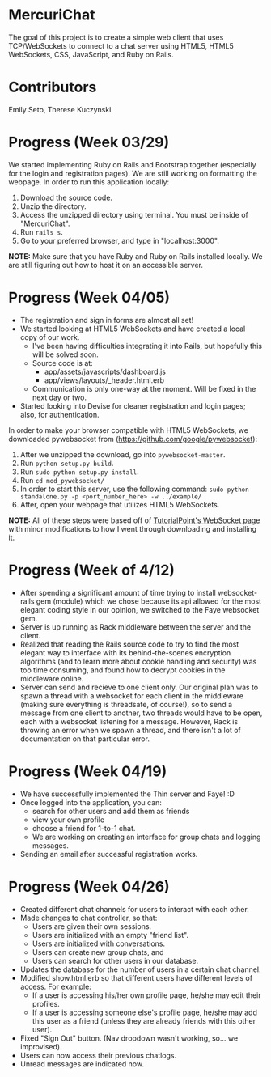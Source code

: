 # MercuriChat

The goal of this project is to create a simple web client that uses TCP/WebSockets to connect to a chat server using HTML5, HTML5 WebSockets, CSS, JavaScript, and Ruby on Rails.

# Contributors
Emily Seto, Therese Kuczynski

# Progress (Week 03/29)
We started implementing Ruby on Rails and Bootstrap together (especially for the login and registration pages). We are still working on formatting the webpage. In order to run this application locally:

1. Download the source code.
2. Unzip the directory.
3. Access the unzipped directory using terminal. You must be inside of "MercuriChat".
4. Run `rails s`.
5. Go to your preferred browser, and type in "localhost:3000".

**NOTE:** Make sure that you have Ruby and Ruby on Rails installed locally. We are still figuring out how to host it on an accessible server.

# Progress (Week 04/05)
* The registration and sign in forms are almost all set!
* We started looking at HTML5 WebSockets and have created a local copy of our work.
	* I've been having difficulties integrating it into Rails, but hopefully this will be solved soon.
	* Source code is at:
		* app/assets/javascripts/dashboard.js 
		* app/views/layouts/_header.html.erb
	* Communication is only one-way at the moment. Will be fixed in the next day or two.
* Started looking into Devise for cleaner registration and login pages; also, for authentication.

In order to make your browser compatible with HTML5 WebSockets, we downloaded pywebsocket from (https://github.com/google/pywebsocket):

1. After we unzipped the download, go into `pywebsocket-master`.
2. Run `python setup.py build`.
3. Run `sudo python setup.py install`.
4. Run `cd mod_pywebsocket/`
5. In order to start this server, use the following command: `sudo python standalone.py -p <port_number_here> -w ../example/`
6. After, open your webpage that utilizes HTML5 WebSockets.

**NOTE:** All of these steps were based off of [TutorialPoint's WebSocket page](http://www.tutorialspoint.com/html5/html5_websocket.htm) with minor modifications to how I went through downloading and installing it.

# Progress (Week of 4/12)
* After spending a significant amount of time trying to install websocket-rails gem (module) which we chose because its api allowed for the most elegant coding style in our opinion, we switched to the Faye websocket gem.
* Server is up running as Rack middleware between the server and the client. 
* Realized that reading the Rails source code to try to find the most elegant way to interface with its behind-the-scenes encryption algorithms (and to learn more about cookie handling and security) was too time consuming, and found how to decrypt cookies in the middleware online. 
* Server can send and recieve to one client only. Our original plan was to spawn a thread with a websocket for each client in the middleware (making sure everything is threadsafe, of course!), so to send a message from one client to another, two threads would have to be open, each with a websocket listening for a message. However, Rack is throwing an error when we spawn a thread, and there isn't a lot of documentation on that particular error. 

# Progress (Week 04/19)
* We have successfully implemented the Thin server and Faye! :D
* Once logged into the application, you can:
	* search for other users and add them as friends
	* view your own profile
	* choose a friend for 1-to-1 chat.
	* We are working on creating an interface for group chats and logging messages.
* Sending an email after successful registration works.

# Progress (Week 04/26)
* Created different chat channels for users to interact with each other.
* Made changes to chat controller, so that:
	* Users are given their own sessions.
	* Users are initialized with an empty "friend list".
	* Users are initialized with conversations.
	* Users can create new group chats, and 
	* Users can search for other users in our database.
* Updates the database for the number of users in a certain chat channel. 
* Modified show.html.erb so that different users have different levels of access. For example:
	* If a user is accessing his/her own profile page, he/she may edit their profiles.
	* If a user is accessing someone else's profile page, he/she may add this user as a friend (unless they are already friends with this other user).
* Fixed "Sign Out" button. (Nav dropdown wasn't working, so... we improvised).
* Users can now access their previous chatlogs.
* Unread messages are indicated now.
